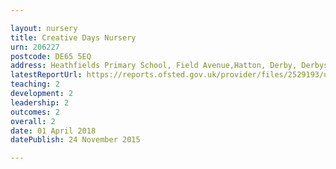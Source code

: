 ```yaml
---

layout: nursery
title: Creative Days Nursery
urn: 206227
postcode: DE65 5EQ
address: Heathfields Primary School, Field Avenue,Hatton, Derby, Derbyshire, DE65 5EQ
latestReportUrl: https://reports.ofsted.gov.uk/provider/files/2529193/urn/206227.pdf
teaching: 2
development: 2
leadership: 2
outcomes: 2
overall: 2
date: 01 April 2018 
datePublish: 24 November 2015

---
```

